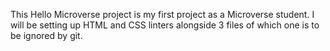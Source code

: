 This Hello Microverse project is my first project as a Microverse student. I will be setting up HTML and CSS linters alongside 3 files of which one is to be ignored by git. 